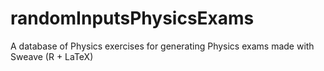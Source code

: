 # randomInputsPhysicsExams
A database of Physics exercises for generating Physics exams made with Sweave (R + LaTeX)
